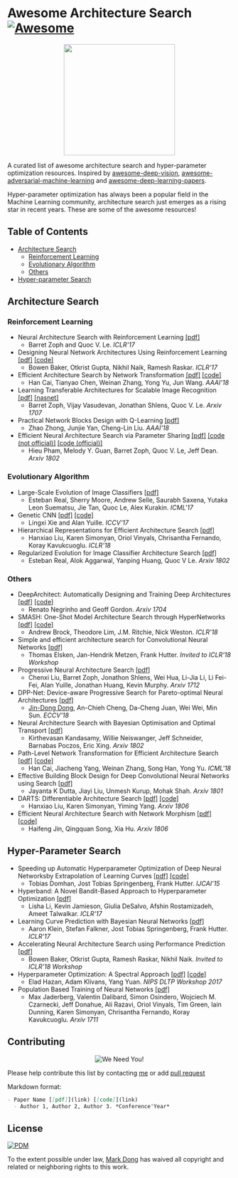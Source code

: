 # Awesome Architecture Search [![Awesome](https://awesome.re/badge.svg)](https://awesome.re)
<p align="center">
  <img width="250" src="https://camo.githubusercontent.com/1131548cf666e1150ebd2a52f44776d539f06324/68747470733a2f2f63646e2e7261776769742e636f6d2f73696e647265736f726875732f617765736f6d652f6d61737465722f6d656469612f6c6f676f2e737667" "Awesome!">
</p>

A curated list of awesome architecture search and hyper-parameter optimization resources. Inspired by [awesome-deep-vision](https://github.com/kjw0612/awesome-deep-vision), [awesome-adversarial-machine-learning](https://github.com/yenchenlin/awesome-adversarial-machine-learning) and [awesome-deep-learning-papers](https://github.com/terryum/awesome-deep-learning-papers).

Hyper-parameter optimization has always been a popular field in the Machine Learning community, architecture search just emerges as a rising star in recent years. These are some of the awesome resources!

## Table of Contents

- [Architecture Search](#architecture-search)
  - [Reinforcement Learning](#reinforcement-learning)
  - [Evolutionary Algorithm](#evolutionary-algorithm)
  - [Others](#others)
- [Hyper-parameter Search](#hyper-parameter-search)

## Architecture Search

### Reinforcement Learning
- Neural Architecture Search with Reinforcement Learning [[pdf]](https://arxiv.org/abs/1611.01578)
  - Barret Zoph and Quoc V. Le. *ICLR'17*
- Designing Neural Network Architectures Using Reinforcement Learning [[pdf]](https://arxiv.org/abs/1611.02167) [[code]](https://github.com/bowenbaker/metaqnn)
  - Bowen Baker, Otkrist Gupta, Nikhil Naik, Ramesh Raskar. *ICLR'17*
- Efficient Architecture Search by Network Transformation [[pdf]](https://arxiv.org/abs/1707.04873) [[code]](https://github.com/han-cai/EAS)
  - Han Cai, Tianyao Chen, Weinan Zhang, Yong Yu, Jun Wang. *AAAI'18*
- Learning Transferable Architectures for Scalable Image Recognition [[pdf]](https://arxiv.org/abs/1707.07012) [[nasnet]](https://github.com/tensorflow/models/tree/master/research/slim/nets/nasnet)
  - Barret Zoph, Vijay Vasudevan, Jonathan Shlens, Quoc V. Le. *Arxiv 1707*
- Practical Network Blocks Design with Q-Learning [[pdf]](https://arxiv.org/abs/1708.05552)
  - Zhao Zhong, Junjie Yan, Cheng-Lin Liu. *AAAI'18*
- Efficient Neural Architecture Search via Parameter Sharing [[pdf]](https://arxiv.org/abs/1802.03268) [[code (not official)]](https://github.com/carpedm20/ENAS-pytorch) [[code (official)]](https://github.com/melodyguan/enas)
  - Hieu Pham, Melody Y. Guan, Barret Zoph, Quoc V. Le, Jeff Dean. *Arxiv 1802*

### Evolutionary Algorithm
- Large-Scale Evolution of Image Classifiers [[pdf]](https://arxiv.org/abs/1703.01041)
  - Esteban Real, Sherry Moore, Andrew Selle, Saurabh Saxena, Yutaka Leon Suematsu, Jie Tan, Quoc Le, Alex Kurakin. *ICML'17*
- Genetic CNN [[pdf]](https://arxiv.org/abs/1703.01513) [[code]](https://github.com/aqibsaeed/Genetic-CNN)
  - Lingxi Xie and Alan Yuille. *ICCV'17*
- Hierarchical Representations for Efficient Architecture Search [[pdf]](https://arxiv.org/abs/1711.00436)
  - Hanxiao Liu, Karen Simonyan, Oriol Vinyals, Chrisantha Fernando, Koray Kavukcuoglu. *ICLR'18*
- Regularized Evolution for Image Classifier Architecture Search [[pdf]](https://arxiv.org/abs/1802.01548)
  - Esteban Real, Alok Aggarwal, Yanping Huang, Quoc V Le. *Arxiv 1802*

### Others
- DeepArchitect: Automatically Designing and Training Deep Architectures [[pdf]](https://arxiv.org/abs/1704.08792) [[code]](https://github.com/negrinho/deep_architect)
  - Renato Negrinho and Geoff Gordon. *Arxiv 1704*
- SMASH: One-Shot Model Architecture Search through HyperNetworks [[pdf]](https://arxiv.org/abs/1708.05344) [[code]](https://github.com/ajbrock/SMASH)
  - Andrew Brock, Theodore Lim, J.M. Ritchie, Nick Weston. *ICLR'18*
- Simple and efficient architecture search for Convolutional Neural Networks [[pdf]](https://arxiv.org/abs/1711.04528)
  - Thomas Elsken, Jan-Hendrik Metzen, Frank Hutter. *Invited to ICLR'18 Workshop*
- Progressive Neural Architecture Search [[pdf]](https://arxiv.org/abs/1712.00559)
  - Chenxi Liu, Barret Zoph, Jonathon Shlens, Wei Hua, Li-Jia Li, Li Fei-Fei, Alan Yuille, Jonathan Huang, Kevin Murphy. *Arxiv 1712*
- DPP-Net: Device-aware Progressive Search for Pareto-optimal Neural Architectures [[pdf]](https://arxiv.org/abs/1806.08198)
  - [Jin-Dong Dong](https://markdtw.github.io), An-Chieh Cheng, Da-Cheng Juan, Wei Wei, Min Sun. *ECCV'18*
- Neural Architecture Search with Bayesian Optimisation and Optimal Transport [[pdf]](https://arxiv.org/abs/1802.07191)
  - Kirthevasan Kandasamy, Willie Neiswanger, Jeff Schneider, Barnabas Poczos, Eric Xing. *Arxiv 1802*
- Path-Level Network Transformation for Efficient Architecture Search [[pdf]](https://arxiv.org/abs/1806.02639) [[code]](https://github.com/han-cai/PathLevel-EAS)
  - Han Cai, Jiacheng Yang, Weinan Zhang, Song Han, Yong Yu. *ICML'18*
- Effective Building Block Design for Deep Convolutional Neural Networks using Search [[pdf]](https://arxiv.org/abs/1801.08577)
  - Jayanta K Dutta, Jiayi Liu, Unmesh Kurup, Mohak Shah. *Arxiv 1801*
- DARTS: Differentiable Architecture Search [[pdf]](https://arxiv.org/abs/1806.09055) [[code]](https://github.com/quark0/darts)
  - Hanxiao Liu, Karen Simonyan, Yiming Yang. *Arxiv 1806*
- Efficient Neural Architecture Search with Network Morphism [[pdf]](https://arxiv.org/abs/1806.10282) [[code]](https://github.com/jhfjhfj1/autokeras)
  - Haifeng Jin, Qingquan Song, Xia Hu. *Arxiv 1806*


## Hyper-Parameter Search
- Speeding up Automatic Hyperparameter Optimization of Deep Neural Networksby Extrapolation of Learning Curves [[pdf]](http://ml.informatik.uni-freiburg.de/papers/15-IJCAI-Extrapolation_of_Learning_Curves.pdf) [[code]](https://github.com/automl/pylearningcurvepredictor)
  - Tobias Domhan, Jost Tobias Springenberg, Frank Hutter. *IJCAI'15*
- Hyperband: A Novel Bandit-Based Approach to Hyperparameter Optimization [[pdf]](https://arxiv.org/abs/1603.06560)
  - Lisha Li, Kevin Jamieson, Giulia DeSalvo, Afshin Rostamizadeh, Ameet Talwalkar. *ICLR'17*
- Learning Curve Prediction with Bayesian Neural Networks [[pdf]](http://ml.informatik.uni-freiburg.de/papers/17-ICLR-LCNet.pdf)
  - Aaron Klein, Stefan Falkner, Jost Tobias Springenberg, Frank Hutter. *ICLR'17*
- Accelerating Neural Architecture Search using Performance Prediction [[pdf]](https://arxiv.org/abs/1705.10823)
  - Bowen Baker, Otkrist Gupta, Ramesh Raskar, Nikhil Naik. *Invited to ICLR'18 Workshop*
- Hyperparameter Optimization: A Spectral Approach [[pdf]](https://arxiv.org/abs/1706.00764) [[code]](https://github.com/callowbird/Harmonica)
  - Elad Hazan, Adam Klivans, Yang Yuan. *NIPS DLTP Workshop 2017*
- Population Based Training of Neural Networks [[pdf]](https://arxiv.org/abs/1711.09846)
  - Max Jaderberg, Valentin Dalibard, Simon Osindero, Wojciech M. Czarnecki, Jeff Donahue, Ali Razavi, Oriol Vinyals, Tim Green, Iain Dunning, Karen Simonyan, Chrisantha Fernando, Koray Kavukcuoglu. *Arxiv 1711*


## Contributing
<p align="center">
  <img src="http://cdn1.sportngin.com/attachments/news_article/7269/5172/needyou_small.jpg" alt="We Need You!">
</p>

Please help contribute this list by contacting [me](https://markdtw.github.io/) or add [pull request](https://github.com/markdtw/awesome-architecture-search/pulls)

Markdown format:
```markdown
- Paper Name [[pdf]](link) [[code]](link)
  - Author 1, Author 2, Author 3. *Conference'Year*
```


## License

[![PDM](https://licensebuttons.net/p/mark/1.0/88x31.png)](https://creativecommons.org/publicdomain/zero/1.0/)

To the extent possible under law, [Mark Dong](https://markdtw.github.io/) has waived all copyright and related or neighboring rights to this work.
